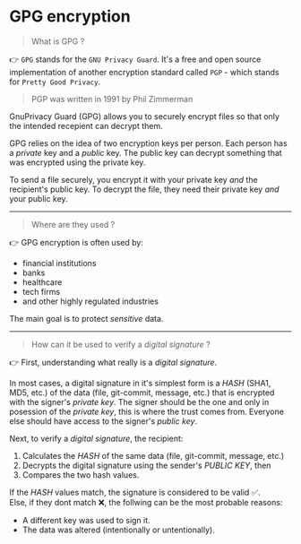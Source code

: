 # GPG encryption

> What is GPG ?

:point_right: `GPG` stands for the `GNU Privacy Guard`. It's a free and open source implementation
of another encryption standard called `PGP` - which stands for `Pretty Good Privacy`.

> PGP was written in 1991 by Phil Zimmerman

GnuPrivacy Guard (GPG) allows you to securely encrypt files so that only the intended
recepient can decrypt them.

GPG relies on the idea of two encryption keys per person. Each person has a _private_
key and a _public_ key. The public key can decrypt something that was encrypted using the
private key.

To send a file securely, you encrypt it with your private key _and_ the recipient's public
key. To decrypt the file, they need their private key _and_ your public key.

---

> Where are they used ?

:point_right: GPG encryption is often used by:
* financial institutions
* banks
* healthcare
* tech firms
* and other highly regulated industries

The main goal is to protect _sensitive_ data.

---

> How can it be used to verify a _digital signature_ ?

:point_right: First, understanding what really is a _digital signature_.

In most cases, a digital signature in it's simplest form is a _HASH_ (SHA1, MD5, etc.) of the
data (file, git-commit, message, etc.) that is encrypted with the signer's _private key_.
The signer should be the one and only in posession of the _private key_, this is where the
trust comes from. Everyone else should have access to the signer's _public key_.

Next, to verify a _digital signature_, the recipient:
1. Calculates the _HASH_ of the same data (file, git-commit, message, etc.)
2. Decrypts the digital signature using the sender's _PUBLIC KEY_, then
3. Compares the two hash values.

If the _HASH_ values match, the signature is considered to be valid :white_check_mark:.
<br />
Else, if they dont match :x:, the follwing can be the most probable reasons:
<br />
* A different key was used to sign it.
* The data was altered (intentionally or untentionally).

